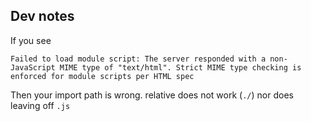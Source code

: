 ## Dev notes
If you see
```
Failed to load module script: The server responded with a non-JavaScript MIME type of "text/html". Strict MIME type checking is enforced for module scripts per HTML spec
```
Then your import path is wrong. relative does not work (`./`) nor does leaving off `.js`